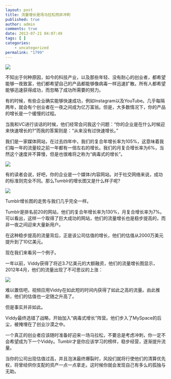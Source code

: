 ```yaml
---
layout: post
title: 流量增长是场马拉松而非冲刺
published: true
author: admin
comments: true
date: 2013-07-21 04:07:49
tags: [ ]
categories:
    - uncategorized
permalink: "1799"
---
```

![][1]

不知出于何种原因，如今的科技产业，以及那些年轻、没有耐心的创业者，都希望能够一夜致富，他们都希望自己的产品都能够像病毒一样迅速扩散。所有人都希望能够迅速获得成功，而忽略了成功所需要的努力。

有的时候，有些企业确实能够快速成功，例如Instagram以及YouTube。几乎每隔两年，就会有个创业者在一夜之间成为亿万富翁。但是，大多数情况下，你的产品的增长是一个缓慢的过程。

当我和VC进行谈话的时候，他们经常会问我这个问题：“你的企业是在什么时候迎来快速增长的?”而我的答案则是：“从来没有过快速增长。”

我们是一家媒体网站，在过去四年中，我们的复合年增长率为105%，这意味着我们每一年的流量较之前一年都有一倍左右的增长。我们的月复合增长率为6%，当然这个速度并不算慢，但是也很难将之称为“病毒式的增长”。

![][2]

有的读者会说，好吧，你的企业是一个媒体/内容网站。对于社交网络来说，成功的标准则完全不同。那么Tumblr的增长图又是什么样子呢?

![][3]

Tumblr增长图的走势与我们几乎完全一样。

Tumblr是排名前20的网站，他们的复合年增长率为130%，月复合增长率为7%。可以看出，这样一个取得了巨大成功的网站，他们的流量增长也是稳步提高的，而非一夜之间迎来大量新用户。

在这种稳步提高的流量背后，正是该公司估值的增长，他们的估值从2000万美元提升到了10亿美元。

现在我们来看另一个例子。

一年以前，Viddy获得了将近3.7亿美元的大额融资，他们的流量增长图显示，2012年4月，他们的流量出现了不可思议的上涨：

![][4]

难以置信吧，视频应用Viddy在如此短的时间内获得了如此之高的流量。由此推断，他们的估值也一定随之升高了。

但是事实并非如此。

Viddy最终选错了战略，开始加入“病毒式增长”阵营。他们步入了MySpace的后尘，被掩埋在了创业沙漠之中。

一个真正的创业者应该随时准备好迎来一场马拉松，不要总是考虑冲刺，你一定不会希望成为下一个Viddy。Tumblr才是你应该学习的榜样，稳步经营，逐渐提升流量。

当你的公司出现估值过高，并且泡沫最终爆裂时，风投们就将行使他们的清算优先权，将曾经供你支配的资产一点一点拿走。这时候你就会发现自己有多么的孤独与无助。

 [1]: http://yongz.com/yz/wp-content/uploads/2013/07/20130628102726519.jpg
 [2]: http://yongz.com/yz/wp-content/uploads/2013/07/20130628102746493.png
 [3]: http://yongz.com/yz/wp-content/uploads/2013/07/20130628102745144.png
 [4]: http://yongz.com/yz/wp-content/uploads/2013/07/20130628102744190.png